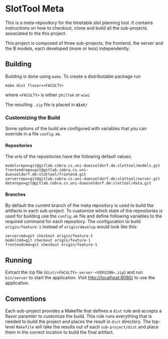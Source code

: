# SlotTool Meta

This is a meta-repository for the timetable slot planning tool. It contains
instructions on how to checkout, clone and build all the sub-projects associated
to the this project.

This project is composed of three sub-projects, the frontend, the server and the
B models, each developed (more or less) independently.

## Building

Building is done using `make`.  To create a distributable package run

```
make dist flavor=<FACULTY>
```

where `<FACULTY>` is either `philfak` or `wiwi`

The resulting `.zip` file is placed in __`dist/`__

### Customizing the Build

Some options of the build are configured with variables that you can override
in a file `config.mk`.

#### Repositories
The urls of the repositories have the following default values:

```
modelsrepo=git@gitlab.cobra.cs.uni-duesseldorf.de:slottool/models.git
frontendrepo=git@gitlab.cobra.cs.uni-duesseldorf.de:slottool/frontend.git
serverrepo=git@gitlab.cobra.cs.uni-duesseldorf.de:slottool/server.git
datarepo=git@gitlab.cobra.cs.uni-duesseldorf.de:slottool/data.git
```

#### Branches
By default the current branch of the meta repository is used to build the
artifacts in each sub-project.  To customize which state of the repositories is
used for building use the `config.mk` file and define following variables
to the required command for each repository. The configuration to build
`origin/feature-1` instead of `origin/develop` would look like this:

```
servercmd=git checkout origin/feature-1
modelcmd=git checkout origin/feature-1
frontendcmd=git checkout origin/feature-1
```

## Running

Extract the zip file (`dist/<FACULTY>-server-<VERSION>.zip`) and run `bin/server` to
start the application. Visit
[http://localhost:8080/](http://localhost:8080/) to use
the application.


## Conventions

Each sub-project provides a Makefile that defines a `dist` rule and accepts
a flavor paramter to customize the build. This rule runs everything that is
needed to build the project and places the result in `dist` directory. The
top-level `Makefile` will take the results out of each `sub-project/dist`
and place them in the correct location to build the final artifact.